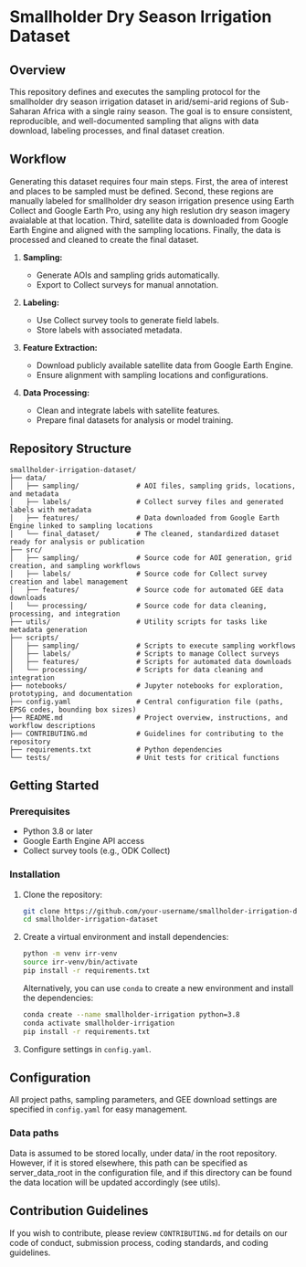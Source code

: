# Smallholder Dry Season Irrigation Dataset

## Overview
This repository defines and executes the sampling protocol for the smallholder dry season irrigation dataset in arid/semi-arid regions of Sub-Saharan Africa with a single rainy season. The goal is to ensure consistent, reproducible, and well-documented sampling that aligns with data download, labeling processes, and final dataset creation.

## Workflow
Generating this dataset requires four main steps. First, the area of interest and places to be sampled must be defined. Second, these regions are manually labeled for smallholder dry season irrigation presence using Earth Collect and Google Earth Pro, using any high reslution dry season imagery avaialable at that location. Third, satellite data is downloaded from Google Earth Engine and aligned with the sampling locations. Finally, the data is processed and cleaned to create the final dataset.

1. **Sampling:**
   - Generate AOIs and sampling grids automatically.
   - Export to Collect surveys for manual annotation.

2. **Labeling:**
   - Use Collect survey tools to generate field labels.
   - Store labels with associated metadata.

3. **Feature Extraction:**
   - Download publicly available satellite data from Google Earth Engine.
   - Ensure alignment with sampling locations and configurations.

4. **Data Processing:**
   - Clean and integrate labels with satellite features.
   - Prepare final datasets for analysis or model training.

## Repository Structure
```
smallholder-irrigation-dataset/
├── data/
│   ├── sampling/              # AOI files, sampling grids, locations, and metadata
│   ├── labels/                # Collect survey files and generated labels with metadata
│   ├── features/              # Data downloaded from Google Earth Engine linked to sampling locations
│   └── final_dataset/         # The cleaned, standardized dataset ready for analysis or publication
├── src/
│   ├── sampling/              # Source code for AOI generation, grid creation, and sampling workflows
│   ├── labels/                # Source code for Collect survey creation and label management
│   ├── features/              # Source code for automated GEE data downloads
│   └── processing/            # Source code for data cleaning, processing, and integration
├── utils/                     # Utility scripts for tasks like metadata generation
├── scripts/
│   ├── sampling/              # Scripts to execute sampling workflows
│   ├── labels/                # Scripts to manage Collect surveys
│   ├── features/              # Scripts for automated data downloads
│   └── processing/            # Scripts for data cleaning and integration
├── notebooks/                 # Jupyter notebooks for exploration, prototyping, and documentation
├── config.yaml                # Central configuration file (paths, EPSG codes, bounding box sizes)
├── README.md                  # Project overview, instructions, and workflow descriptions
├── CONTRIBUTING.md            # Guidelines for contributing to the repository
├── requirements.txt           # Python dependencies
└── tests/                     # Unit tests for critical functions
```

## Getting Started

### Prerequisites
- Python 3.8 or later
- Google Earth Engine API access
- Collect survey tools (e.g., ODK Collect)

### Installation
1. Clone the repository:
   ```bash
   git clone https://github.com/your-username/smallholder-irrigation-dataset.git
   cd smallholder-irrigation-dataset
   ```
2. Create a virtual environment and install dependencies:
   ```bash
   python -m venv irr-venv
   source irr-venv/bin/activate
   pip install -r requirements.txt
   ```

   Alternatively, you can use `conda` to create a new environment and install the dependencies:
   ```bash
   conda create --name smallholder-irrigation python=3.8
   conda activate smallholder-irrigation
   pip install -r requirements.txt
   ```
3. Configure settings in `config.yaml`.

## Configuration
All project paths, sampling parameters, and GEE download settings are specified in `config.yaml` for easy management. 

### Data paths
Data is assumed to be stored locally, under data/ in the root repository. However, if it is stored elsewhere, this path can be specified as server_data_root in the configuration file, and if this directory can be found the data location will be updated accordingly (see utils).

## Contribution Guidelines
If you wish to contribute, please review `CONTRIBUTING.md` for details on our code of conduct, submission process, coding standards, and coding guidelines.
